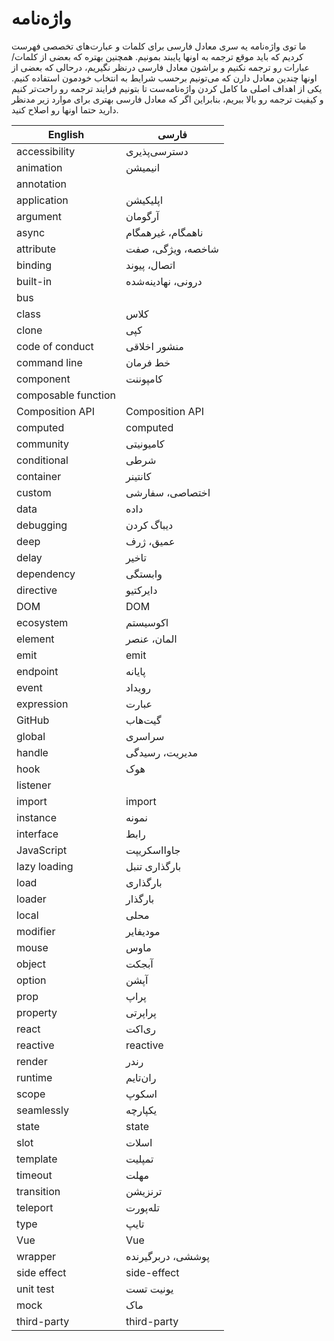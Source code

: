 
# واژه‌نامه

ما توی واژه‌نامه یه سری معادل فارسی برای کلمات و عبارت‌های تخصصی فهرست کردیم که باید موقع ترجمه به اونها پایبند بمونیم. همچنین بهتره که بعضی از کلمات/عبارات رو ترجمه نکنیم و براشون معادل فارسی درنظر نگیریم، درحالی که بعضی از اونها چندین معادل دارن که می‌تونیم برحسب شرایط به انتخاب خودمون استفاده کنیم. یکی از اهداف اصلی ما کامل کردن واژه‌نامه‌ست تا بتونیم فرایند ترجمه رو راحت‌تر کنیم و کیفیت ترجمه رو بالا ببریم، بنابراین اگر که معادل فارسی بهتری برای موارد زیر مدنظر دارید حتما اونها رو اصلاح کنید.

| English             | فارسی             |
| ------------------- | ----------------- |
| accessibility       | دسترسی‌پذیری       |
| animation           | انیمیشن           |
| annotation          |                   |
| application         | اپلیکیشن          |
| argument            | آرگومان           |
| async               | ناهمگام، غیرهمگام |
| attribute           | شاخصه، ویژگی، صفت |
| binding             | اتصال، پیوند      |
| built-in            | درونی، نهادینه‌شده |
| bus                 |                   |
| class               | کلاس              |
| clone               | کپی               |
| code of conduct     | منشور اخلاقی      |
| command line        | خط فرمان          |
| component           | کامپوننت          |
| composable function |                   |
| Composition API     | Composition API   |
| computed            | computed          |
| community           | کامیونیتی         |
| conditional         | شرطی              |
| container           | کانتینر           |
| custom              | اختصاصی، سفارشی   |
| data                | داده              |
| debugging           | دیباگ کردن        |
| deep                | عمیق، ژرف         |
| delay               | تاخیر             |
| dependency          | وابستگی           |
| directive           | دایرکتیو          |
| DOM                 | DOM               |
| ecosystem           | اکوسیستم          |
| element             | المان، عنصر       |
| emit                | emit              |
| endpoint            | پایانه            |
| event               | رویداد            |
| expression          | عبارت             |
| GitHub              | گیت‌هاب            |
| global              | سراسری            |
| handle              | مدیریت، رسیدگی    |
| hook                | هوک               |
| listener            |                   |
| import              | import            |
| instance            | نمونه             |
| interface           | رابط              |
| JavaScript          | جاوااسکریپت       |
| lazy loading        | بارگذاری تنبل     |
| load                | بارگذاری          |
| loader              | بارگذار           |
| local               | محلی              |
| modifier            | مودیفایر          |
| mouse               | ماوس              |
| object              | آبجکت             |
| option              | آپشن              |
| prop                | پراپ              |
| property            | پراپرتی           |
| react               | ری‌اکت             |
| reactive            | reactive          |
| render              | رندر              |
| runtime             | ران‌تایم           |
| scope               | اسکوپ             |
| seamlessly          | یکپارچه           |
| state               | state             |
| slot                | اسلات             |
| template            | تمپلیت            |
| timeout             | مهلت              |
| transition          | ترنزیشن‌           |
| teleport            | تله‌پورت           |
| type                | تایپ              |
| Vue                 | Vue               |
| wrapper             | پوششی، دربرگیرنده |
| side effect         | side-effect       |
| unit test           | یونیت تست         |
| mock                | ماک               |
| third-party         | third-party       |
